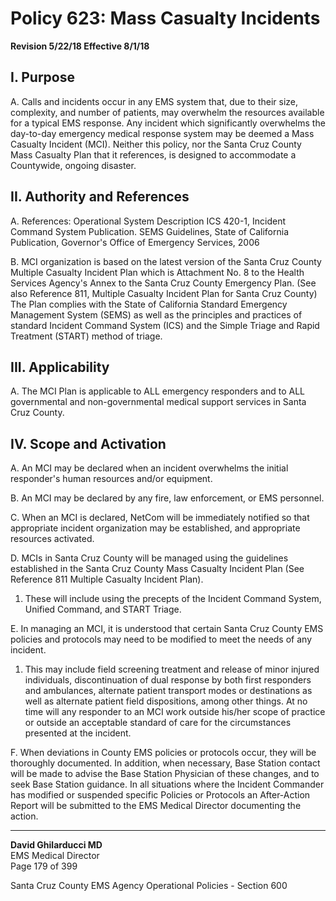# Policy 623: Mass Casualty Incidents

**Revision 5/22/18 Effective 8/1/18**

## I. Purpose
A. Calls and incidents occur in any EMS system that, due to their size, complexity, and number of patients, may overwhelm the resources available for a typical EMS response. Any incident which significantly overwhelms the day-to-day emergency medical response system may be deemed a Mass Casualty Incident (MCI). Neither this policy, nor the Santa Cruz County Mass Casualty Plan that it references, is designed to accommodate a Countywide, ongoing disaster.

## II. Authority and References
A. References: Operational System Description ICS 420-1, Incident Command System Publication. SEMS Guidelines, State of California Publication, Governor's Office of Emergency Services, 2006

B. MCI organization is based on the latest version of the Santa Cruz County Multiple Casualty Incident Plan which is Attachment No. 8 to the Health Services Agency's Annex to the Santa Cruz County Emergency Plan. (See also Reference 811, Multiple Casualty Incident Plan for Santa Cruz County) The Plan complies with the State of California Standard Emergency Management System (SEMS) as well as the principles and practices of standard Incident Command System (ICS) and the Simple Triage and Rapid Treatment (START) method of triage.

## III. Applicability
A. The MCI Plan is applicable to ALL emergency responders and to ALL governmental and non-governmental medical support services in Santa Cruz County.

## IV. Scope and Activation
A. An MCI may be declared when an incident overwhelms the initial responder's human resources and/or equipment.

B. An MCI may be declared by any fire, law enforcement, or EMS personnel.

C. When an MCI is declared, NetCom will be immediately notified so that appropriate incident organization may be established, and appropriate resources activated.

D. MCIs in Santa Cruz County will be managed using the guidelines established in the Santa Cruz County Mass Casualty Incident Plan (See Reference 811 Multiple Casualty Incident Plan).
   1. These will include using the precepts of the Incident Command System, Unified Command, and START Triage.

E. In managing an MCI, it is understood that certain Santa Cruz County EMS policies and protocols may need to be modified to meet the needs of any incident. 
   1. This may include field screening treatment and release of minor injured individuals, discontinuation of dual response by both first responders and ambulances, alternate patient transport modes or destinations as well as alternate patient field dispositions, among other things. At no time will any responder to an MCI work outside his/her scope of practice or outside an acceptable standard of care for the circumstances presented at the incident.

F. When deviations in County EMS policies or protocols occur, they will be thoroughly documented. In addition, when necessary, Base Station contact will be made to advise the Base Station Physician of these changes, and to seek Base Station guidance. In all situations where the Incident Commander has modified or suspended specific Policies or Protocols an After-Action Report will be submitted to the EMS Medical Director documenting the action.

---

**David Ghilarducci MD**  
EMS Medical Director  
Page 179 of 399

Santa Cruz County EMS Agency Operational Policies - Section 600

